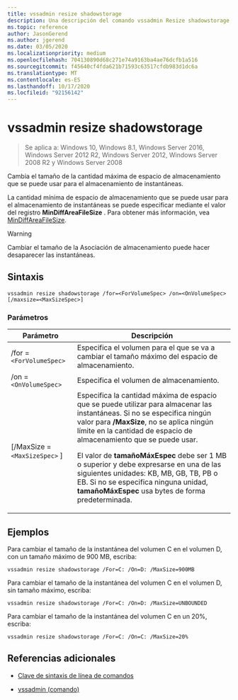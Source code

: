 ```yaml
---
title: vssadmin resize shadowstorage
description: Una descripción del comando vssadmin Resize shadowstorage, que cambia el tamaño de la cantidad máxima de espacio de almacenamiento que se puede usar para el almacenamiento de instantáneas.
ms.topic: reference
author: JasonGerend
ms.author: jgerend
ms.date: 03/05/2020
ms.localizationpriority: medium
ms.openlocfilehash: 704130890d68c271e74a9163ba4ae76dcfb1a516
ms.sourcegitcommit: f45640cf4fda621b71593c63517cfdb983d1dc6a
ms.translationtype: MT
ms.contentlocale: es-ES
ms.lasthandoff: 10/17/2020
ms.locfileid: "92156142"
---
```

# <a name="vssadmin-resize-shadowstorage"></a>vssadmin resize shadowstorage

> Se aplica a: Windows 10, Windows 8.1, Windows Server 2016, Windows Server 2012 R2, Windows Server 2012, Windows Server 2008 R2 y Windows Server 2008

Cambia el tamaño de la cantidad máxima de espacio de almacenamiento que se puede usar para el almacenamiento de instantáneas.

La cantidad mínima de espacio de almacenamiento que se puede usar para el almacenamiento de instantáneas se puede especificar mediante el valor del registro **MinDiffAreaFileSize** . Para obtener más información, vea [MinDiffAreaFileSize](/windows/win32/backup/registry-keys-for-backup-and-restore#mindiffareafilesize).

> [!WARNING]
> Cambiar el tamaño de la Asociación de almacenamiento puede hacer desaparecer las instantáneas.

## <a name="syntax"></a>Sintaxis

```
vssadmin resize shadowstorage /for=<ForVolumeSpec> /on=<OnVolumeSpec> [/maxsize=<MaxSizeSpec>]
```

### <a name="parameters"></a>Parámetros

| Parámetro | Descripción |
|--|--|
| /for =`<ForVolumeSpec>` | Especifica el volumen para el que se va a cambiar el tamaño máximo del espacio de almacenamiento. |
| /on =`<OnVolumeSpec>` | Especifica el volumen de almacenamiento. |
| [/MaxSize = `<MaxSizeSpec>` ] | Especifica la cantidad máxima de espacio que se puede utilizar para almacenar las instantáneas. Si no se especifica ningún valor para **/MaxSize**, no se aplica ningún límite en la cantidad de espacio de almacenamiento que se puede usar.<p>El valor de **tamañoMáxEspec** debe ser 1 MB o superior y debe expresarse en una de las siguientes unidades: KB, MB, GB, TB, PB o EB. Si no se especifica ninguna unidad, **tamañoMáxEspec** usa bytes de forma predeterminada. |

## <a name="examples"></a>Ejemplos

Para cambiar el tamaño de la instantánea del volumen C en el volumen D, con un tamaño máximo de 900 MB, escriba:

```
vssadmin resize shadowstorage /For=C: /On=D: /MaxSize=900MB
```

Para cambiar el tamaño de la instantánea del volumen C en el volumen D, sin tamaño máximo, escriba:

```
vssadmin resize shadowstorage /For=C: /On=D: /MaxSize=UNBOUNDED
```

Para cambiar el tamaño de la instantánea del volumen C en un 20%, escriba:

```
vssadmin resize shadowstorage /For=C: /On=C: /MaxSize=20%
```

## <a name="additional-references"></a>Referencias adicionales

- [Clave de sintaxis de línea de comandos](command-line-syntax-key.md)

- [vssadmin (comando)](vssadmin.md)

